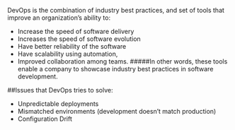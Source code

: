 DevOps is the combination of industry best practices, and set of tools that improve an organization’s ability to:

* Increase the speed of software delivery
* Increases the speed of software evolution
* Have better reliability of the software
* Have scalability using automation,
* Improved collaboration among teams.
#####In other words, these tools enable a company to showcase industry best practices in software development.

##Issues that DevOps tries to solve:
* Unpredictable deployments
* Mismatched environments (development doesn’t match production)
* Configuration Drift